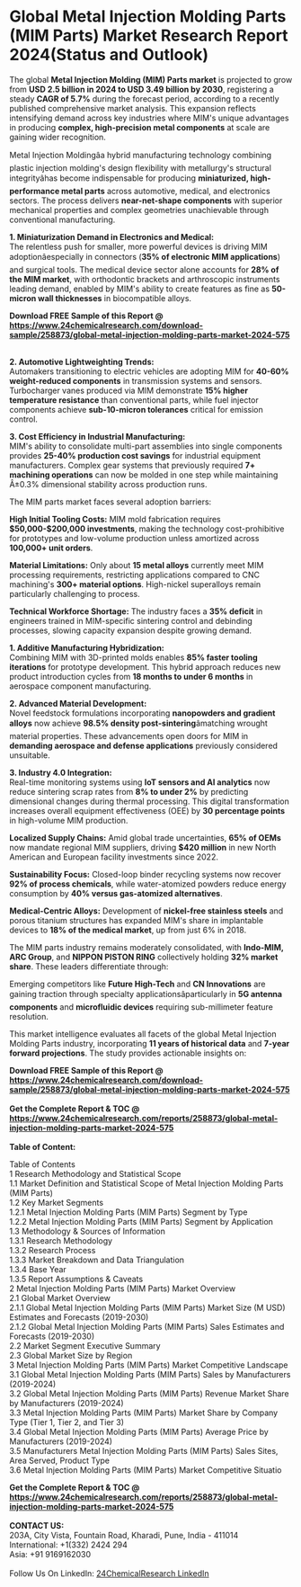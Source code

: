 <h1>Global Metal Injection Molding Parts (MIM Parts) Market Research Report 2024(Status and Outlook)</h1><p>The global <strong>Metal Injection Molding (MIM) Parts market</strong> is projected to grow from <strong>USD 2.5 billion in 2024 to USD 3.49 billion by 2030</strong>, registering a steady <strong>CAGR of 5.7%</strong> during the forecast period, according to a recently published comprehensive market analysis. This expansion reflects intensifying demand across key industries where MIM's unique advantages in producing <strong>complex, high-precision metal components</strong> at scale are gaining wider recognition.</p><p>Metal Injection Moldingâa hybrid manufacturing technology combining plastic injection molding's design flexibility with metallurgy's structural integrityâhas become indispensable for producing <strong>miniaturized, high-performance metal parts</strong> across automotive, medical, and electronics sectors. The process delivers <strong>near-net-shape components</strong> with superior mechanical properties and complex geometries unachievable through conventional manufacturing.</p><p><strong>1. Miniaturization Demand in Electronics and Medical:</strong><br>
The relentless push for smaller, more powerful devices is driving MIM adoptionâespecially in connectors (<strong>35% of electronic MIM applications</strong>) and surgical tools. The medical device sector alone accounts for <strong>28% of the MIM market</strong>, with orthodontic brackets and arthroscopic instruments leading demand, enabled by MIM's ability to create features as fine as <strong>50-micron wall thicknesses</strong> in biocompatible alloys.</p><div><b>Download FREE Sample of this Report @ 
            <a href="https://www.24chemicalresearch.com/download-sample/258873/global-metal-injection-molding-parts-market-2024-575">
            https://www.24chemicalresearch.com/download-sample/258873/global-metal-injection-molding-parts-market-2024-575</a></b></div><br><p><strong>2. Automotive Lightweighting Trends:</strong><br>
Automakers transitioning to electric vehicles are adopting MIM for <strong>40-60% weight-reduced components</strong> in transmission systems and sensors. Turbocharger vanes produced via MIM demonstrate <strong>15% higher temperature resistance</strong> than conventional parts, while fuel injector components achieve <strong>sub-10-micron tolerances</strong> critical for emission control.</p><p><strong>3. Cost Efficiency in Industrial Manufacturing:</strong><br>
MIM's ability to consolidate multi-part assemblies into single components provides <strong>25-40% production cost savings</strong> for industrial equipment manufacturers. Complex gear systems that previously required <strong>7+ machining operations</strong> can now be molded in one step while maintaining Â±0.3% dimensional stability across production runs.</p><p>The MIM parts market faces several adoption barriers:</p><p><strong>High Initial Tooling Costs:</strong> MIM mold fabrication requires <strong>$50,000-$200,000 investments</strong>, making the technology cost-prohibitive for prototypes and low-volume production unless amortized across <strong>100,000+ unit orders</strong>.</p><p><strong>Material Limitations:</strong> Only about <strong>15 metal alloys</strong> currently meet MIM processing requirements, restricting applications compared to CNC machining's <strong>300+ material options</strong>. High-nickel superalloys remain particularly challenging to process.</p><p><strong>Technical Workforce Shortage:</strong> The industry faces a <strong>35% deficit</strong> in engineers trained in MIM-specific sintering control and debinding processes, slowing capacity expansion despite growing demand.</p><p><strong>1. Additive Manufacturing Hybridization:</strong><br>
Combining MIM with 3D-printed molds enables <strong>85% faster tooling iterations</strong> for prototype development. This hybrid approach reduces new product introduction cycles from <strong>18 months to under 6 months</strong> in aerospace component manufacturing.</p><p><strong>2. Advanced Material Development:</strong><br>
Novel feedstock formulations incorporating <strong>nanopowders and gradient alloys</strong> now achieve <strong>98.5% density post-sintering</strong>âmatching wrought material properties. These advancements open doors for MIM in <strong>demanding aerospace and defense applications</strong> previously considered unsuitable.</p><p><strong>3. Industry 4.0 Integration:</strong><br>
Real-time monitoring systems using <strong>IoT sensors and AI analytics</strong> now reduce sintering scrap rates from <strong>8% to under 2%</strong> by predicting dimensional changes during thermal processing. This digital transformation increases overall equipment effectiveness (OEE) by <strong>30 percentage points</strong> in high-volume MIM production.</p><p><strong>Localized Supply Chains:</strong> Amid global trade uncertainties, <strong>65% of OEMs</strong> now mandate regional MIM suppliers, driving <strong>$420 million</strong> in new North American and European facility investments since 2022.</p><p><strong>Sustainability Focus:</strong> Closed-loop binder recycling systems now recover <strong>92% of process chemicals</strong>, while water-atomized powders reduce energy consumption by <strong>40% versus gas-atomized alternatives</strong>.</p><p><strong>Medical-Centric Alloys:</strong> Development of <strong>nickel-free stainless steels</strong> and porous titanium structures has expanded MIM's share in implantable devices to <strong>18% of the medical market</strong>, up from just 6% in 2018.</p><p>The MIM parts industry remains moderately consolidated, with <strong>Indo-MIM, ARC Group</strong>, and <strong>NIPPON PISTON RING</strong> collectively holding <strong>32% market share</strong>. These leaders differentiate through:</p><p>Emerging competitors like <strong>Future High-Tech</strong> and <strong>CN Innovations</strong> are gaining traction through specialty applicationsâparticularly in <strong>5G antenna components</strong> and <strong>microfluidic devices</strong> requiring sub-millimeter feature resolution.</p><p>This market intelligence evaluates all facets of the global Metal Injection Molding Parts industry, incorporating <strong>11 years of historical data</strong> and <strong>7-year forward projections</strong>. The study provides actionable insights on:</p><div><b>Download FREE Sample of this Report @ 
            <a href="https://www.24chemicalresearch.com/download-sample/258873/global-metal-injection-molding-parts-market-2024-575">
            https://www.24chemicalresearch.com/download-sample/258873/global-metal-injection-molding-parts-market-2024-575</a></b></div><br><div><b>Get the Complete Report & TOC @ 
            <a href="https://www.24chemicalresearch.com/reports/258873/global-metal-injection-molding-parts-market-2024-575">
            https://www.24chemicalresearch.com/reports/258873/global-metal-injection-molding-parts-market-2024-575</a></b></div><br>
            <b>Table of Content:</b><p>Table of Contents<br />
1 Research Methodology and Statistical Scope<br />
1.1 Market Definition and Statistical Scope of Metal Injection Molding Parts (MIM Parts)<br />
1.2 Key Market Segments<br />
1.2.1 Metal Injection Molding Parts (MIM Parts) Segment by Type<br />
1.2.2 Metal Injection Molding Parts (MIM Parts) Segment by Application<br />
1.3 Methodology & Sources of Information<br />
1.3.1 Research Methodology<br />
1.3.2 Research Process<br />
1.3.3 Market Breakdown and Data Triangulation<br />
1.3.4 Base Year<br />
1.3.5 Report Assumptions & Caveats<br />
2 Metal Injection Molding Parts (MIM Parts) Market Overview<br />
2.1 Global Market Overview<br />
2.1.1 Global Metal Injection Molding Parts (MIM Parts) Market Size (M USD) Estimates and Forecasts (2019-2030)<br />
2.1.2 Global Metal Injection Molding Parts (MIM Parts) Sales Estimates and Forecasts (2019-2030)<br />
2.2 Market Segment Executive Summary<br />
2.3 Global Market Size by Region<br />
3 Metal Injection Molding Parts (MIM Parts) Market Competitive Landscape<br />
3.1 Global Metal Injection Molding Parts (MIM Parts) Sales by Manufacturers (2019-2024)<br />
3.2 Global Metal Injection Molding Parts (MIM Parts) Revenue Market Share by Manufacturers (2019-2024)<br />
3.3 Metal Injection Molding Parts (MIM Parts) Market Share by Company Type (Tier 1, Tier 2, and Tier 3)<br />
3.4 Global Metal Injection Molding Parts (MIM Parts) Average Price by Manufacturers (2019-2024)<br />
3.5 Manufacturers Metal Injection Molding Parts (MIM Parts) Sales Sites, Area Served, Product Type<br />
3.6 Metal Injection Molding Parts (MIM Parts) Market Competitive Situatio</p><div><b>Get the Complete Report & TOC @ 
            <a href="https://www.24chemicalresearch.com/reports/258873/global-metal-injection-molding-parts-market-2024-575">
            https://www.24chemicalresearch.com/reports/258873/global-metal-injection-molding-parts-market-2024-575</a></b></div><br><b>CONTACT US:</b><br>
            203A, City Vista, Fountain Road, Kharadi, Pune, India - 411014<br>
            International: +1(332) 2424 294<br>
            Asia: +91 9169162030 <br><br>
            Follow Us On LinkedIn: <a href="https://www.linkedin.com/company/24chemicalresearch/">24ChemicalResearch LinkedIn</a>